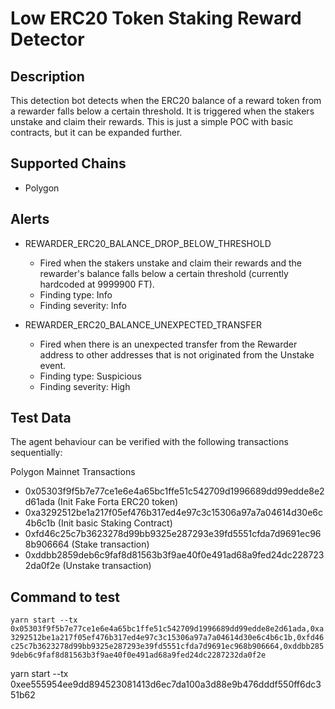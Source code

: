 # Low ERC20 Token Staking Reward Detector

## Description

This detection bot detects when the ERC20 balance of a reward token from a rewarder falls below a certain threshold. It is triggered when the stakers unstake and claim their rewards. This is just a simple POC with basic contracts, but it can be expanded further.

## Supported Chains

- Polygon

## Alerts

- REWARDER_ERC20_BALANCE_DROP_BELOW_THRESHOLD
  - Fired when the stakers unstake and claim their rewards and the rewarder's balance falls below a certain threshold (currently hardcoded at 9999900 FT).
  - Finding type: Info
  - Finding severity: Info

- REWARDER_ERC20_BALANCE_UNEXPECTED_TRANSFER
  - Fired when there is an unexpected transfer from the Rewarder address to other addresses that is not originated from the Unstake event.
  - Finding type: Suspicious
  - Finding severity: High

## Test Data

The agent behaviour can be verified with the following transactions sequentially:

Polygon Mainnet Transactions
- 0x05303f9f5b7e77ce1e6e4a65bc1ffe51c542709d1996689dd99edde8e2d61ada (Init Fake Forta ERC20 token)
- 0xa3292512be1a217f05ef476b317ed4e97c3c15306a97a7a04614d30e6c4b6c1b (Init basic Staking Contract)
- 0xfd46c25c7b3623278d99bb9325e287293e39fd5551cfda7d9691ec968b906664 (Stake transaction)
- 0xddbb2859deb6c9faf8d81563b3f9ae40f0e491ad68a9fed24dc2287232da0f2e (Unstake transaction)

## Command to test
`yarn start --tx 0x05303f9f5b7e77ce1e6e4a65bc1ffe51c542709d1996689dd99edde8e2d61ada,0xa3292512be1a217f05ef476b317ed4e97c3c15306a97a7a04614d30e6c4b6c1b,0xfd46c25c7b3623278d99bb9325e287293e39fd5551cfda7d9691ec968b906664,0xddbb2859deb6c9faf8d81563b3f9ae40f0e491ad68a9fed24dc2287232da0f2e`

yarn start --tx 0xee555954ee9dd894523081413d6ec7da100a3d88e9b476dddf550ff6dc351b62